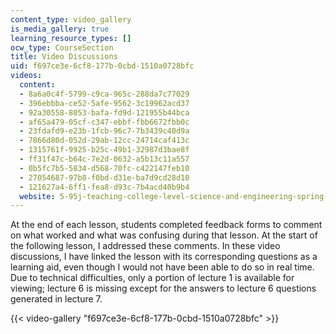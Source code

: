 ```yaml
---
content_type: video_gallery
is_media_gallery: true
learning_resource_types: []
ocw_type: CourseSection
title: Video Discussions
uid: f697ce3e-6cf8-177b-0cbd-1510a0728bfc
videos:
  content:
  - 8a6a0c4f-5799-c9ca-965c-288da7c77029
  - 396ebbba-ce52-5afe-9562-3c19962acd37
  - 92a30558-8053-bafa-fd9d-121955b44bca
  - af65a479-05cf-c347-ebbf-fbb6672fbb0c
  - 23fdafd9-e23b-1fcb-96c7-7b3439c40d9a
  - 7866d80d-052d-29ab-12cc-24714caf413c
  - 1315761f-9925-b25c-49b1-32987d3bae8f
  - ff31f47c-b64c-7e2d-0632-a5b13c11a557
  - 0b5fc7b5-5834-d568-70fc-c422147feb10
  - 27054687-97b8-f0bd-d31e-ba7d9cd28d10
  - 121627a4-6ff1-fea8-d93c-7b4acd40b9b4
  website: 5-95j-teaching-college-level-science-and-engineering-spring-2009
---
```


At the end of each lesson, students completed feedback forms to comment on what worked and what was confusing during that lesson. At the start of the following lesson, I addressed these comments. In these video discussions, I have linked the lesson with its corresponding questions as a learning aid, even though I would not have been able to do so in real time. Due to technical difficulties, only a portion of lecture 1 is available for viewing; lecture 6 is missing except for the answers to lecture 6 questions generated in lecture 7.

{{< video-gallery "f697ce3e-6cf8-177b-0cbd-1510a0728bfc" >}}

